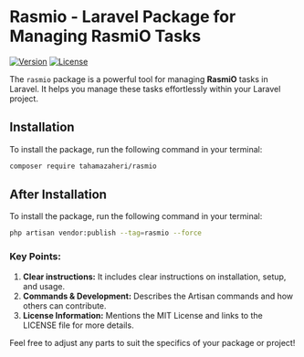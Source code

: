 # Rasmio - Laravel Package for Managing RasmiO Tasks

[![Version](https://img.shields.io/badge/version-1.0.0-blue.svg)](https://packagist.org/packages/tahamazaheri/rasmio)
[![License](https://img.shields.io/badge/license-MIT-green.svg)](https://opensource.org/licenses/MIT)

The `rasmio` package is a powerful tool for managing **RasmiO** tasks in Laravel. It helps you manage these tasks effortlessly within your Laravel project.

## Installation

To install the package, run the following command in your terminal:

```bash
composer require tahamazaheri/rasmio
```

## After Installation


To install the package, run the following command in your terminal:

```bash
php artisan vendor:publish --tag=rasmio --force
```

### Key Points:
1. **Clear instructions:** It includes clear instructions on installation, setup, and usage.
2. **Commands & Development:** Describes the Artisan commands and how others can contribute.
3. **License Information:** Mentions the MIT License and links to the LICENSE file for more details.

Feel free to adjust any parts to suit the specifics of your package or project!
